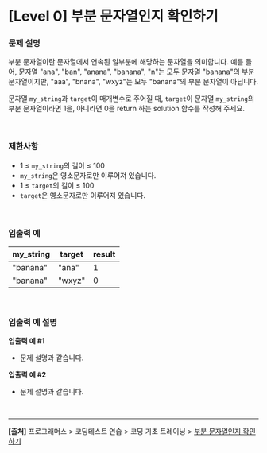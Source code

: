 # [Level 0] 부분 문자열인지 확인하기

### 문제 설명
부분 문자열이란 문자열에서 연속된 일부분에 해당하는 문자열을 의미합니다. 예를 들어, 문자열 "ana", "ban", "anana", "banana", "n"는 모두 문자열 "banana"의 부분 문자열이지만, "aaa", "bnana", "wxyz"는 모두 "banana"의 부분 문자열이 아닙니다.

문자열 `my_string`과 `target`이 매개변수로 주어질 때, `target`이 문자열 `my_string`의 부분 문자열이라면 1을, 아니라면 0을 return 하는 solution 함수를 작성해 주세요.

<br>

### 제한사항
* 1 ≤ `my_string`의 길이 ≤ 100
* `my_string`은 영소문자로만 이루어져 있습니다.
* 1 ≤ `target`의 길이 ≤ 100
* `target`은 영소문자로만 이루어져 있습니다.

<br>

### 입출력 예
|my_string|target|result|
|---------|------|------|
|"banana"|"ana"|1|
|"banana"|"wxyz"|0|

<br>

### 입출력 예 설명
**입출력 예 #1**
* 문제 설명과 같습니다.

**입출력 예 #2**
* 문제 설명과 같습니다.

<br>

---
**[출처]** 프로그래머스 > 코딩테스트 연습 > 코딩 기초 트레이닝 > [부분 문자열인지 확인하기](https://school.programmers.co.kr/learn/courses/30/lessons/181843)